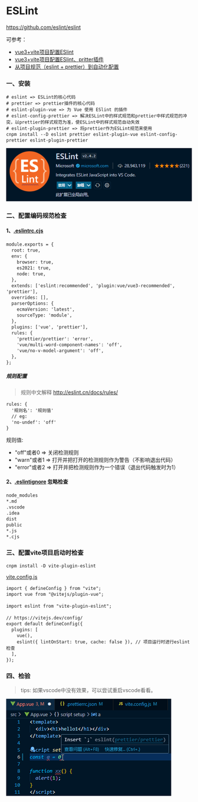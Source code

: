 # ESLint

https://github.com/eslint/eslint

可参考：

- [vue3+vite项目配置ESlint](https://blog.csdn.net/weixin_43422861/article/details/127378156)
- [vue3+vite项目配置ESlint、pritter插件](https://blog.csdn.net/ACCPluzhiqi/article/details/132136727)
- [从项目规范（eslint + prettier）到自动化配置](https://juejin.cn/post/6954150918086475806)

### 一、安装

```shell
# eslint => ESLint的核心代码
# prettier => prettier插件的核心代码
# eslint-plugin-vue => 为 Vue 使用 ESlint 的插件
# eslint-config-prettier => 解决ESLint中的样式规范和prettier中样式规范的冲突，以prettier的样式规范为准，使ESLint中的样式规范自动失效
# eslint-plugin-prettier => 将prettier作为ESLint规范来使用
cnpm install --D eslint prettier eslint-plugin-vue eslint-config-prettier eslint-plugin-prettier          
```

![](./images/03-ESLint-1692677610373.png)

### 二、配置编码规范检查

#### 1、[.eslintrc.cjs](../.eslintrc.cjs)

```
module.exports = {
  root: true,
  env: {
    browser: true,
    es2021: true,
    node: true,
  },
  extends: ['eslint:recommended', 'plugin:vue/vue3-recommended', 'prettier'],
  overrides: [],
  parserOptions: {
    ecmaVersion: 'latest',
    sourceType: 'module',
  },
  plugins: ['vue', 'prettier'],
  rules: {
    'prettier/prettier': 'error',
    'vue/multi-word-component-names': 'off',
    'vue/no-v-model-argument': 'off',
  },
};
```

##### 规则配置

> 规则中文解释 http://eslint.cn/docs/rules/

```
rules: {
  '规则名': '规则值'
  // eg:
  'no-undef': 'off'
}
```

规则值:

- "off"或者0 => 关闭检测规则
- "warn"或者1 => 打开并把打开的检测规则作为警告（不影响退出代码）
- "error"或者2 => 打开并把检测规则作为一个错误（退出代码触发时为1）

#### 2、[.eslintignore](../.eslintignore) 忽略检查

```
node_modules
*.md
.vscode
.idea
dist
public
*.js
*.cjs
```

### 三、配置vite项目启动时检查

```shell
cnpm install -D vite-plugin-eslint
```

[vite.config.js](../vite.config.js)

```
import { defineConfig } from "vite";
import vue from "@vitejs/plugin-vue";

import eslint from "vite-plugin-eslint";

// https://vitejs.dev/config/
export default defineConfig({
  plugins: [
    vue(),
    eslint({ lintOnStart: true, cache: false }), // 项目运行时进行eslint检查
  ],
});
```

### 四、检验

> tips: 如果vscode中没有效果，可以尝试重启vscode看看。

![](./images/03-ESLint-1692677444643.png)

